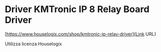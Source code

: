 # Driver KMTronic IP 8 Relay Board Driver #

[https://www.houselogix.com/shop/kmtronic-ip-relay-driver](Link URL)

Utilizza licenza Houselogix